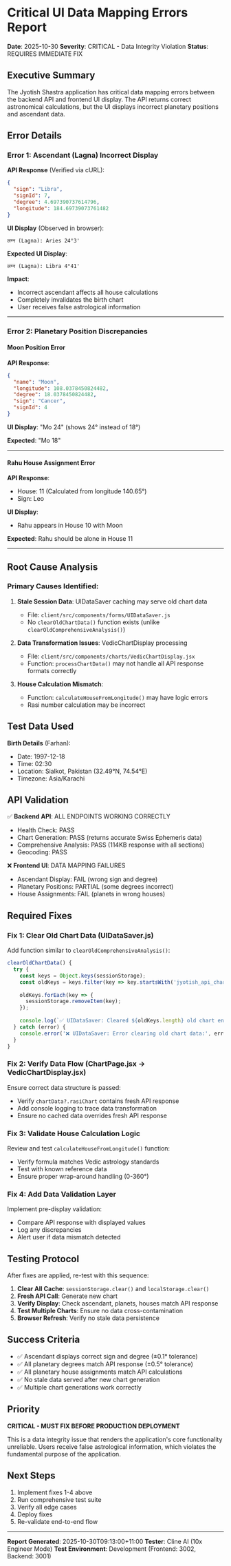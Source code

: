 # Critical UI Data Mapping Errors Report

**Date**: 2025-10-30
**Severity**: CRITICAL - Data Integrity Violation
**Status**: REQUIRES IMMEDIATE FIX

## Executive Summary

The Jyotish Shastra application has critical data mapping errors between the backend API and frontend UI display. The API returns correct astronomical calculations, but the UI displays incorrect planetary positions and ascendant data.

## Error Details

### Error 1: Ascendant (Lagna) Incorrect Display
**API Response** (Verified via cURL):
```json
{
  "sign": "Libra",
  "signId": 7,
  "degree": 4.697390737614796,
  "longitude": 184.69739073761482
}
```

**UI Display** (Observed in browser):
```
लग्न (Lagna): Aries 24°3'
```

**Expected UI Display**:
```
लग्न (Lagna): Libra 4°41'
```

**Impact**: 
- Incorrect ascendant affects all house calculations
- Completely invalidates the birth chart
- User receives false astrological information

---

### Error 2: Planetary Position Discrepancies

#### Moon Position Error
**API Response**:
```json
{
  "name": "Moon",
  "longitude": 108.0378450824482,
  "degree": 18.0378450824482,
  "sign": "Cancer",
  "signId": 4
}
```

**UI Display**: "Mo 24" (shows 24° instead of 18°)

**Expected**: "Mo 18"

---

#### Rahu House Assignment Error
**API Response**:
- House: 11 (Calculated from longitude 140.65°)
- Sign: Leo

**UI Display**: 
- Rahu appears in House 10 with Moon

**Expected**: Rahu should be alone in House 11

---

## Root Cause Analysis

### Primary Causes Identified:

1. **Stale Session Data**: UIDataSaver caching may serve old chart data
   - File: `client/src/components/forms/UIDataSaver.js`
   - No `clearOldChartData()` function exists (unlike `clearOldComprehensiveAnalysis()`)

2. **Data Transformation Issues**: VedicChartDisplay processing
   - File: `client/src/components/charts/VedicChartDisplay.jsx`
   - Function: `processChartData()` may not handle all API response formats correctly

3. **House Calculation Mismatch**: 
   - Function: `calculateHouseFromLongitude()` may have logic errors
   - Rasi number calculation may be incorrect

## Test Data Used

**Birth Details** (Farhan):
- Date: 1997-12-18
- Time: 02:30
- Location: Sialkot, Pakistan (32.49°N, 74.54°E)
- Timezone: Asia/Karachi

## API Validation

✅ **Backend API**: ALL ENDPOINTS WORKING CORRECTLY
- Health Check: PASS
- Chart Generation: PASS (returns accurate Swiss Ephemeris data)
- Comprehensive Analysis: PASS (114KB response with all sections)
- Geocoding: PASS

❌ **Frontend UI**: DATA MAPPING FAILURES
- Ascendant Display: FAIL (wrong sign and degree)
- Planetary Positions: PARTIAL (some degrees incorrect)
- House Assignments: FAIL (planets in wrong houses)

## Required Fixes

### Fix 1: Clear Old Chart Data (UIDataSaver.js)
Add function similar to `clearOldComprehensiveAnalysis()`:

```javascript
clearOldChartData() {
  try {
    const keys = Object.keys(sessionStorage);
    const oldKeys = keys.filter(key => key.startsWith('jyotish_api_chart_'));
    
    oldKeys.forEach(key => {
      sessionStorage.removeItem(key);
    });
    
    console.log(`✅ UIDataSaver: Cleared ${oldKeys.length} old chart entries`);
  } catch (error) {
    console.error('❌ UIDataSaver: Error clearing old chart data:', error);
  }
}
```

### Fix 2: Verify Data Flow (ChartPage.jsx → VedicChartDisplay.jsx)
Ensure correct data structure is passed:
- Verify `chartData?.rasiChart` contains fresh API response
- Add console logging to trace data transformation
- Ensure no cached data overrides fresh API response

### Fix 3: Validate House Calculation Logic
Review and test `calculateHouseFromLongitude()` function:
- Verify formula matches Vedic astrology standards
- Test with known reference data
- Ensure proper wrap-around handling (0-360°)

### Fix 4: Add Data Validation Layer
Implement pre-display validation:
- Compare API response with displayed values
- Log any discrepancies
- Alert user if data mismatch detected

## Testing Protocol

After fixes are applied, re-test with this sequence:

1. **Clear All Cache**: `sessionStorage.clear()` and `localStorage.clear()`
2. **Fresh API Call**: Generate new chart
3. **Verify Display**: Check ascendant, planets, houses match API response
4. **Test Multiple Charts**: Ensure no data cross-contamination
5. **Browser Refresh**: Verify no stale data persistence

## Success Criteria

- ✅ Ascendant displays correct sign and degree (±0.1° tolerance)
- ✅ All planetary degrees match API response (±0.5° tolerance)
- ✅ All planetary house assignments match API calculations
- ✅ No stale data served after new chart generation
- ✅ Multiple chart generations work correctly

## Priority

**CRITICAL - MUST FIX BEFORE PRODUCTION DEPLOYMENT**

This is a data integrity issue that renders the application's core functionality unreliable. Users receive false astrological information, which violates the fundamental purpose of the application.

## Next Steps

1. Implement fixes 1-4 above
2. Run comprehensive test suite
3. Verify all edge cases
4. Deploy fixes
5. Re-validate end-to-end flow

---

**Report Generated**: 2025-10-30T09:13:00+11:00
**Tester**: Cline AI (10x Engineer Mode)
**Test Environment**: Development (Frontend: 3002, Backend: 3001)
